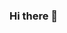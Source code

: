 ### Hi there 👋

<!--
**espkishore98/espkishore98** is a ✨ _special_ ✨ repository because its `README.md` (this file) appears on your GitHub profile.
![kishore's GitHub stats](https://github-readme-stats.vercel.app/api?username=espkishore98&show_icons=true&hide=contribs,prs&count_private=true&theme=gruvbox)

Here are some ideas to get you started:

- 🔭 I’m currently working on ...
- 🌱 I’m currently learning ...
- 👯 I’m looking to collaborate on ...
- 🤔 I’m looking for help with ...
- 💬 Ask me about ...
- 📫 How to reach me: ...
- 😄 Pronouns: ...
- ⚡ Fun fact: ...
-->
